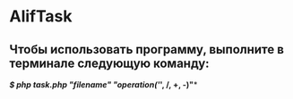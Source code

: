 # AlifTask

Чтобы использовать программу, выполните в терминале следующую команду:
---
***$ php task.php "filename" "operation('*', /, +, -)"***